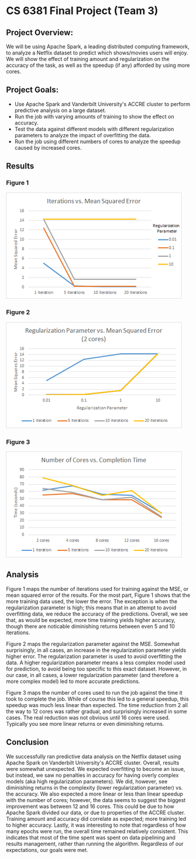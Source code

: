 # CS 6381 Final Project (Team 3)

## Project Overview: ##
We will be using Apache Spark, a leading distributed computing framework, to analyze a Netflix dataset to predict which shows/movies users will enjoy. We will show the effect of training amount and regularization on the accuracy of the task, as well as the speedup (if any) afforded by using more cores.

## Project Goals: ##

* Use Apache Spark and Vanderbilt University's ACCRE cluster to perform predictive analysis on a large dataset.  
* Run the job with varying amounts of training to show the effect on accuracy.
* Test the data against different models with different regularization parameters to analyze the impact of overfitting the data.
* Run the job using different numbers of cores to analyze the speedup caused by increased cores.

## Results ##

### Figure 1 ###
![alt text](https://raw.githubusercontent.com/aragan96/CS6381_Team3_FinalProject/master/Figures/Figure1.png)

### Figure 2 ###
![alt text](https://raw.githubusercontent.com/aragan96/CS6381_Team3_FinalProject/master/Figures/Figure2.png)

### Figure 3 ###
![alt text](https://raw.githubusercontent.com/aragan96/CS6381_Team3_FinalProject/master/Figures/Figure3.png)

## Analysis ##
Figure 1 maps the number of iterations used for training against the MSE, or mean squared error of the results. For the most part, Figure 1 shows that the more training data used, the lower the error. The exception is when the regularization parameter is high; this means that in an attempt to avoid overfitting data, we reduce the accuracy of the predictions. Overall, we see that, as would be expected, more time training yields higher accuracy, though there are noticable diminishing returns between even 5 and 10 iterations.

Figure 2 maps the regularization parameter against the MSE. Somewhat surprisingly, in all cases, an increase in the regularization parameter yields higher error. The regularization parameter is used to avoid overfitting the data. A higher regularization parameter means a less complex model used for prediction, to avoid being too specific to this exact dataset. However, in our case, in all cases, a lower regularization parameter (and therefore a more complex model) led to more accurate predictions.

Figure 3 maps the number of cores used to run the job against the time it took to complete the job. While of course this led to a general speedup, this speedup was much less linear than expected. The time reduction from 2 all the way to 12 cores was rather gradual, and surprisingly increased in some cases. The real reduction was not obvious until 16 cores were used. Typically you see more linear returns or even diminishing returns.

## Conclusion ##

We successfully ran predictive data analysis on the Netflix dataset using Apache Spark on Vanderbilt University's ACCRE cluster. Overall, results were somewhat unexpected. We expected overfitting to become an issue, but instead, we saw no penalties in accuracy for having overly complex models (aka high regularization parameters). We did, however, see diminishing returns in the complexity (lower regularization parameter) vs. the accuracy. We also expected a more linear or less than linear speedup with the number of cores; however, the data seems to suggest the biggest improvement was between 12 and 16 cores. This could be due to how Apache Spark divided our data, or due to properties of the ACCRE cluster. Training amount and accuracy did correlate as expected; more training led to higher accuracy. Lastly, it was interesting to note that regardless of how many epochs were run, the overall time remained relatively consistent. This indicates that most of the time spent was spent on data pipelining and results management, rather than running the algorithm. Regardless of our expectations, our goals were met.
